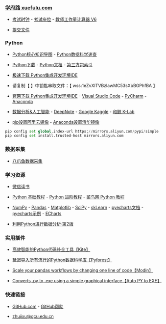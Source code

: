 ### **[学府路 xuefulu.com](http://xuefulu.com/)**

+ [考试时钟](http://508cst.gcu.edu.cn/clock/) - [考试座位](http://508cst.gcu.edu.cn/seat/) - [教师工作量计算器 V6](https://ws28.cn/f/2pspo2497bx)

+ [提交文件](https://wss.pet/s/2f5gzg86e94)


### **Python**
+ [Python核心知识导图](https://ws28.cn/f/2cw195ykjhk) - [Python数据科学速查](https://ws28.cn/f/2cw195ykjhk)

+ [Python下载](https://www.python.org/downloads/) - [Python文档](https://docs.python.org/zh-cn/3/) - [第三方包索引](https://pypi.org/)

+ [极速下载 Python集成开发环境IDE](https://www.wenshushu.cn/k/2zps61ic78o)
+ 请复制【 】中钥匙串取文件：【 wss:1eZvXITVBzlawMC53sXbBGPhfBA 】

+ [官网下载 Python集成开发环境IDE](http://xuefulu.com/) - [ Visual Studio Code](https://code.visualstudio.com/) - [PyCharm](http://www.jetbrains.com/pycharm/download/) - [Anaconda](https://www.anaconda.com/products/individual#Downloads)

+ [数据分析&人工智能](http://xuefulu.com/) - [DeepNote](https://deepnote.com/) - [Google Kaggle](https://www.kaggle.com/) - [和鲸 K-Lab](https://www.kesci.com/)

+ [pip设置阿里云镜像](http://xuefulu.com/) - [Anaconda设置清华镜像](https://mirror.tuna.tsinghua.edu.cn/help/anaconda/)
```python
pip config set global.index-url https://mirrors.aliyun.com/pypi/simple
pip config set install.trusted-host mirrors.aliyun.com
```

### **数据采集**
+ [八爪鱼数据采集](https://www.bazhuayu.com/download)

### **学习资源**
+ [微信读书](https://weread.qq.com/)

+ [Python 基础教程](https://bop.mol.uno) - [Python 进阶教程](https://eastlakeside.gitbook.io/interpy-zh/) - [菜鸟网 Python 教程](https://www.runoob.com/python3/python3-tutorial.html)

+ [NumPy](https://www.numpy.org.cn) - [Pandas](https://www.pypandas.cn) - [Matplotlib](https://www.matplotlib.org.cn) - [SciPy](https://wizardforcel.gitbooks.io/scipy-lecture-notes/content/) - [skLearn](https://sklearn.apachecn.org/) - [pyecharts文档](https://pyecharts.org/#/zh-cn/) - [pyecharts示例](https://gallery.pyecharts.org/#/README) - [ECharts](https://www.echartsjs.com/examples/zh/index.html)


+ [利用Python进行数据分析·第2版](https://seancheney.gitbook.io/python-for-data-analysis-2nd/)

### **实用插件**
+ [高效智能的Python代码补全工具【Kite】](https://www.kite.com/)

+ [延迟导入所有流行的Python数据科学库【Pyforest】](https://pypi.org/project/pyforest/)

+ [Scale your pandas workflows by changing one line of code【Modin】](https://pypi.org/project/modin/)

+ [Converts .py to .exe using a simple graphical interface【Auto PY to EXE】](https://pypi.org/project/auto-py-to-exe/)

### **快速链接**
+ [GitHub.com](https://github.com/login) - [GitHub帮助](https://help.github.com/cn)

+ <zhujixu@gcu.edu.cn>

